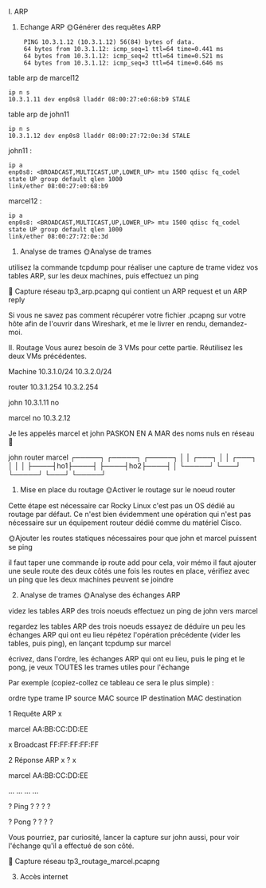 I. ARP

1. Echange ARP
🌞Générer des requêtes ARP

        PING 10.3.1.12 (10.3.1.12) 56(84) bytes of data.
        64 bytes from 10.3.1.12: icmp_seq=1 ttl=64 time=0.441 ms
        64 bytes from 10.3.1.12: icmp_seq=2 ttl=64 time=0.521 ms
        64 bytes from 10.3.1.12: icmp_seq=3 ttl=64 time=0.646 ms


table arp de marcel12

    ip n s
    10.3.1.11 dev enp0s8 lladdr 08:00:27:e0:68:b9 STALE

table arp de john11

    ip n s
    10.3.1.12 dev enp0s8 lladdr 08:00:27:72:0e:3d STALE


john11 :
    
    ip a
    enp0s8: <BROADCAST,MULTICAST,UP,LOWER_UP> mtu 1500 qdisc fq_codel state UP group default qlen 1000
    link/ether 08:00:27:e0:68:b9

marcel12 :

    ip a
    enp0s8: <BROADCAST,MULTICAST,UP,LOWER_UP> mtu 1500 qdisc fq_codel state UP group default qlen 1000
    link/ether 08:00:27:72:0e:3d


1. Analyse de trames
🌞Analyse de trames

utilisez la commande tcpdump pour réaliser une capture de trame
videz vos tables ARP, sur les deux machines, puis effectuez un ping


🦈 Capture réseau tp3_arp.pcapng qui contient un ARP request et un ARP reply

Si vous ne savez pas comment récupérer votre fichier .pcapng sur votre hôte afin de l'ouvrir dans Wireshark, et me le livrer en rendu, demandez-moi.


II. Routage
Vous aurez besoin de 3 VMs pour cette partie. Réutilisez les deux VMs précédentes.



Machine
10.3.1.0/24
10.3.2.0/24




router
10.3.1.254
10.3.2.254


john
10.3.1.11
no


marcel
no
10.3.2.12




Je les appelés marcel et john PASKON EN A MAR des noms nuls en réseau 🌻


   john                router              marcel
  ┌─────┐             ┌─────┐             ┌─────┐
  │     │    ┌───┐    │     │    ┌───┐    │     │
  │     ├────┤ho1├────┤     ├────┤ho2├────┤     │
  └─────┘    └───┘    └─────┘    └───┘    └─────┘



1. Mise en place du routage
🌞Activer le routage sur le noeud router

Cette étape est nécessaire car Rocky Linux c'est pas un OS dédié au routage par défaut. Ce n'est bien évidemment une opération qui n'est pas nécessaire sur un équipement routeur dédié comme du matériel Cisco.

🌞Ajouter les routes statiques nécessaires pour que john et marcel puissent se ping

il faut taper une commande ip route add pour cela, voir mémo
il faut ajouter une seule route des deux côtés
une fois les routes en place, vérifiez avec un ping que les deux machines peuvent se joindre



2. Analyse de trames
🌞Analyse des échanges ARP

videz les tables ARP des trois noeuds
effectuez un ping de john vers marcel

regardez les tables ARP des trois noeuds
essayez de déduire un peu les échanges ARP qui ont eu lieu
répétez l'opération précédente (vider les tables, puis ping), en lançant tcpdump sur marcel


écrivez, dans l'ordre, les échanges ARP qui ont eu lieu, puis le ping et le pong, je veux TOUTES les trames utiles pour l'échange

Par exemple (copiez-collez ce tableau ce sera le plus simple) :



ordre
type trame
IP source
MAC source
IP destination
MAC destination




1
Requête ARP
x

marcel AA:BB:CC:DD:EE

x
Broadcast FF:FF:FF:FF:FF



2
Réponse ARP
x
?
x

marcel AA:BB:CC:DD:EE



...
...
...
...




?
Ping
?
?
?
?


?
Pong
?
?
?
?




Vous pourriez, par curiosité, lancer la capture sur john aussi, pour voir l'échange qu'il a effectué de son côté.

🦈 Capture réseau tp3_routage_marcel.pcapng

3. Accès internet
    